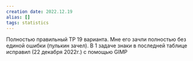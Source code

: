 ```yaml
---
creation date: 2022.12.19
alias: []
tags: statistics 
---
```

 Полностью правильный ТР 19 варианта. Мне его зачли полностью без единой ошибки (пулькин зачел).
 В 1 задаче знаки в последней таблице исправил (22 декабря 2022г.) с помощью GIMP